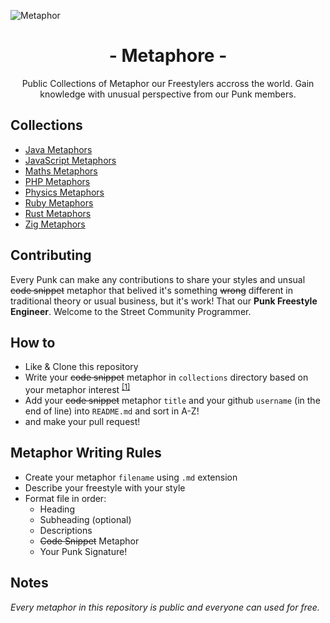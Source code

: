 ![Metaphor](metaphor.png)
<center>
<h1>- Metaphore -</h1>
Public Collections of Metaphor our Freestylers accross the world. Gain knowledge with unusual perspective from our Punk members.
</center>

## Collections
- [Java Metaphors](/collections/java/README.md)
- [JavaScript Metaphors](/collections/javascript/README.md)
- [Maths Metaphors](/collections/maths/README.md)
- [PHP Metaphors](/collections/php/README.md)
- [Physics Metaphors](/collections/physics/README.md)
- [Ruby Metaphors](/collections/ruby/README.md)
- [Rust Metaphors](/collections/rust/README.md)
- [Zig Metaphors](/collections/zig/README.md)

## Contributing
Every Punk can make any contributions to share your styles and unsual ~~code snippet~~ metaphor that belived it's something ~~wrong~~ different in traditional theory or usual business, but it's work! That our **Punk Freestyle Engineer**. Welcome to the Street Community Programmer.

## How to
- Like & Clone this repository
- Write your ~~code snippet~~ metaphor in `collections` directory based on your metaphor interest <sup>[[1]](#metaphor-writing-rules)</sup>
- Add your ~~code snippet~~ metaphor `title` and your github `username` (in the end of line) into `README.md` and sort in A-Z!
- and make your pull request!

## Metaphor Writing Rules
- Create your metaphor `filename` using `.md` extension
- Describe your freestyle with your style
- Format file in order:
    - Heading
    - Subheading (optional)
    - Descriptions
    - ~~Code Snippet~~ Metaphor
    - Your Punk Signature!

## Notes
_Every metaphor in this repository is public and everyone can used for free._
